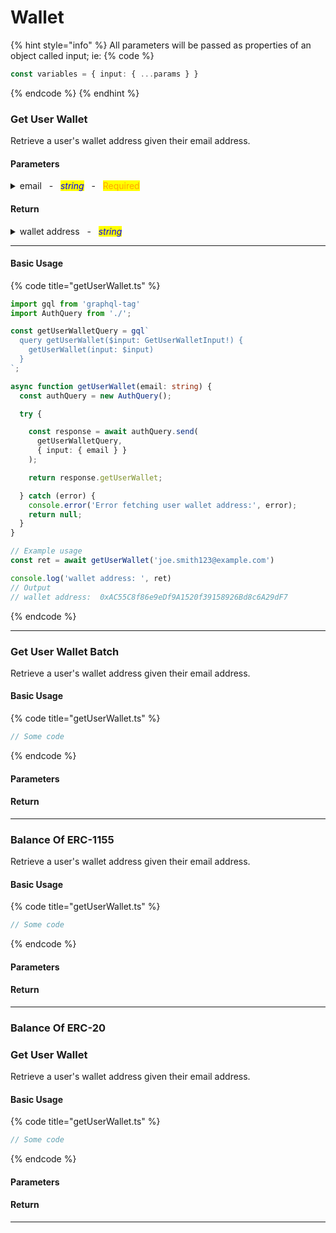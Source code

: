 # Wallet

{% hint style="info" %}
All parameters will be passed as properties of an object called input; ie:
{% code %}
```typescript
const variables = { input: { ...params } }
```
{% endcode %}
{% endhint %}

<!--  -->
### Get User Wallet

Retrieve a user's wallet address given their email address.

#### Parameters

<details>

<summary>email&nbsp;&nbsp;&nbsp;-&nbsp;&nbsp;&nbsp;<em><mark style="color:blue;">string</mark></em>&nbsp;&nbsp;&nbsp;-&nbsp;&nbsp;&nbsp;<mark style="color:orange;">Required</mark></summary>

The email address of the user.

Example: `joe.smith123@example.com`

</details>

#### Return

<details>

<summary>wallet address&nbsp;&nbsp;&nbsp;-&nbsp;&nbsp;&nbsp;<em><mark style="color:blue;">string</mark></em></summary>

The wallet address for the given email address.

Example: `0x123abc456def789ghi012jkl345mno678pqrs90t`

</details>

***

#### Basic Usage

{% code title="getUserWallet.ts" %}
```typescript
import gql from 'graphql-tag'
import AuthQuery from './';

const getUserWalletQuery = gql`
  query getUserWallet($input: GetUserWalletInput!) {
    getUserWallet(input: $input)
  }
`;

async function getUserWallet(email: string) {
  const authQuery = new AuthQuery();

  try {

    const response = await authQuery.send(
      getUserWalletQuery,
      { input: { email } }
    );

    return response.getUserWallet;

  } catch (error) {
    console.error('Error fetching user wallet address:', error);
    return null;
  }
}

// Example usage
const ret = await getUserWallet('joe.smith123@example.com')

console.log('wallet address: ', ret)
// Output
// wallet address:  0xAC55C8f86e9eDf9A1520f39158926Bd8c6A29dF7

```
{% endcode %}

***
<!--  -->
### Get User Wallet Batch

Retrieve a user's wallet address given their email address.

#### Basic Usage

{% code title="getUserWallet.ts" %}
```typescript
// Some code
```
{% endcode %}

#### Parameters

#### Return

***
<!--  -->
### Balance Of ERC-1155

Retrieve a user's wallet address given their email address.

#### Basic Usage

{% code title="getUserWallet.ts" %}
```typescript
// Some code
```
{% endcode %}

#### Parameters

#### Return

***
<!--  -->
### Balance Of ERC-20

### Get User Wallet

Retrieve a user's wallet address given their email address.

#### Basic Usage

{% code title="getUserWallet.ts" %}
```typescript
// Some code
```
{% endcode %}

#### Parameters

#### Return

***

